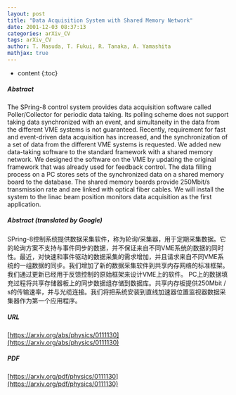 ```yaml
---
layout: post
title: "Data Acquisition System with Shared Memory Network"
date: 2001-12-03 08:37:13
categories: arXiv_CV
tags: arXiv_CV
author: T. Masuda, T. Fukui, R. Tanaka, A. Yamashita
mathjax: true
---
```


* content
{:toc}

##### Abstract
The SPring-8 control system provides data acquisition software called Poller/Collector for periodic data taking. Its polling scheme does not support taking data synchronized with an event, and simultaneity in the data from the different VME systems is not guaranteed. Recently, requirement for fast and event-driven data acquisition has increased, and the synchronization of a set of data from the different VME systems is requested. We added new data-taking software to the standard framework with a shared memory network. We designed the software on the VME by updating the original framework that was already used for feedback control. The data filling process on a PC stores sets of the synchronized data on a shared memory board to the database. The shared memory boards provide 250Mbit/s transmission rate and are linked with optical fiber cables. We will install the system to the linac beam position monitors data acquisition as the first application.

##### Abstract (translated by Google)
SPring-8控制系统提供数据采集软件，称为轮询/采集器，用于定期采集数据。它的轮询方案不支持与事件同步的数据，并不保证来自不同VME系统的数据的同时性。最近，对快速和事件驱动的数据采集的需求增加，并且请求来自不同VME系统的一组数据的同步。我们增加了新的数据采集软件到共享内存网络的标准框架。我们通过更新已经用于反馈控制的原始框架来设计VME上的软件。 PC上的数据填充过程将共享存储器板上的同步数据组存储到数据库。共享内存板提供250Mbit / s的传输速率，并与光缆连接。我们将把系统安装到直线加速器位置监视器数据采集器作为第一个应用程序。

##### URL
[https://arxiv.org/abs/physics/0111130](https://arxiv.org/abs/physics/0111130)

##### PDF
[https://arxiv.org/pdf/physics/0111130](https://arxiv.org/pdf/physics/0111130)

